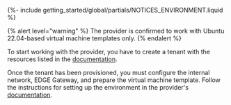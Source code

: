 {%- include getting_started/global/partials/NOTICES_ENVIRONMENT.liquid %}

{% alert level="warning" %}
The provider is confirmed to work with Ubuntu 22.04-based virtual machine templates only.
{% endalert %}

To start working with the provider, you have to create a tenant with the resources listed in the [documentation](/products/kubernetes-platform/documentation/v1/modules/cloud-provider-vcd/environment.html#list-of-required-vcd-resources).

Once the tenant has been provisioned, you must configure the internal network, EDGE Gateway, and prepare the virtual machine template. Follow the instructions for setting up the environment in the provider's [documentation](/products/kubernetes-platform/documentation/v1/modules/cloud-provider-vcd/environment.html).

